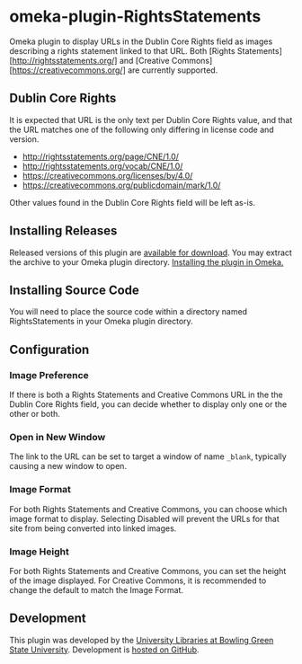 # omeka-plugin-RightsStatements
Omeka plugin to display URLs in the Dublin Core Rights field as images describing a rights statement linked to that URL. Both [Rights Statements][http://rightsstatements.org/] and [Creative Commons][https://creativecommons.org/] are currently supported.

## Dublin Core Rights
It is expected that URL is the only text per Dublin Core Rights value, and that the URL matches one of the following only differing in license code and version.

* http://rightsstatements.org/page/CNE/1.0/
* http://rightsstatements.org/vocab/CNE/1.0/
* https://creativecommons.org/licenses/by/4.0/
* https://creativecommons.org/publicdomain/mark/1.0/

Other values found in the Dublin Core Rights field will be left as-is.

## Installing Releases
Released versions of this plugin are [available for download](https://github.com/BGSU-LITS/omeka-plugin-RightsStatements/releases). You may extract the archive to your Omeka plugin directory. [Installing the plugin in Omeka.](http://omeka.org/codex/Managing_Plugins_2.0)

## Installing Source Code
You will need to place the source code within a directory named RightsStatements in your Omeka plugin directory.

## Configuration
### Image Preference
If there is both a Rights Statements and Creative Commons URL in the the Dublin Core Rights field, you can decide whether to display only one or the other or both.

### Open in New Window
The link to the URL can be set to target a window of name `_blank`, typically causing a new window to open.

### Image Format
For both Rights Statements and Creative Commons, you can choose which image format to display. Selecting Disabled will prevent the URLs for that site from being converted into linked images.

### Image Height
For both Rights Statements and Creative Commons, you can set the height of the image displayed. For Creative Commons, it is recommended to change the default to match the Image Format.

## Development
This plugin was developed by the [University Libraries at Bowling Green State University](http://www.bgsu.edu/library.html). Development is [hosted on GitHub](https://github.com/BGSU-LITS/omeka-plugin-RightsStatements).
